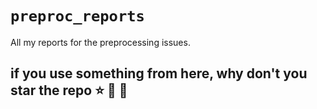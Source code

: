# `preproc_reports`
All my reports for the preprocessing issues.

## if you use something from here, why don't you star the repo ⭐ 🌟 🌠
